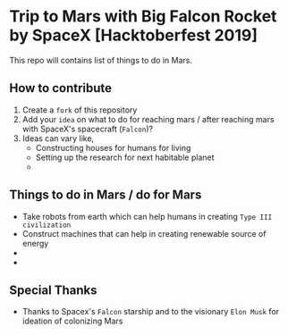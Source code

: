 # Trip to Mars with Big Falcon Rocket by SpaceX [Hacktoberfest 2019]
This repo will contains list of things to do in Mars. 

## How to contribute
1. Create a `fork` of this repository
2. Add your `idea` on what to do for reaching mars / after reaching mars with SpaceX's spacecraft (`Falcon`)?
3. Ideas can vary like, 
    - Constructing houses for humans for living
    - Setting up the research for next habitable planet 
    - 

## Things to do in Mars / do for Mars
* Take robots from earth which can help humans in creating `Type III civilization`
* Construct machines that can help in creating renewable source of energy 
* 
*


## Special Thanks 
 - Thanks to Spacex's `Falcon` starship and to the visionary `Elon Musk` for ideation of colonizing Mars
